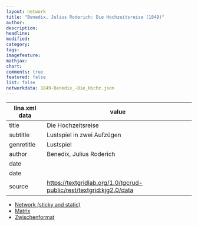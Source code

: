 ```yaml
---
layout: network
title: "Benedix, Julius Roderich: Die Hochzeitsreise (1849)"
author:
description:
headline:
modified:
category:
tags:
imagefeature: 
mathjax: 
chart: 
comments: true
featured: false
list: false
networkdata: 1849-Benedix_-Die_Hochz.json
---
```

lina.xml data  | value
------------- | -------------
title|Die Hochzeitsreise
subtitle|Lustspiel in zwei Aufzügen
genretitle|Lustspiel
author|Benedix, Julius Roderich
date|
date|
source|https://textgridlab.org/1.0/tgcrud-public/rest/textgrid:kjg2.0/data


* [Network (sticky and static)](/network35)
* [Matrix](/matrix35)
* [Zwischenformat](/lina35 )
